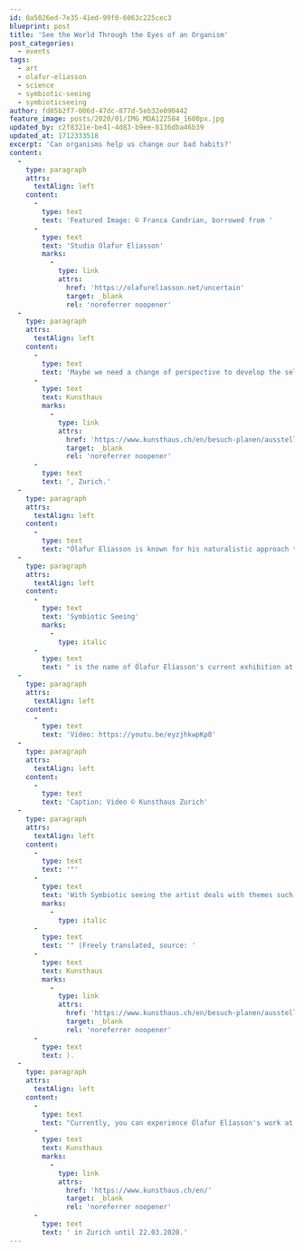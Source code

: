 ```yaml
---
id: 0a5026ed-7e35-41ed-99f0-6063c225cec3
blueprint: post
title: 'See the World Through the Eyes of an Organism'
post_categories:
  - events
tags:
  - art
  - olafur-eliasson
  - science
  - symbiotic-seeing
  - symbioticseeing
author: fd85b2f7-006d-47dc-877d-5eb32e090442
feature_image: posts/2020/01/IMG_MDA122584_1600px.jpg
updated_by: c2f8321e-be41-4d83-b9ee-8136dba46b39
updated_at: 1712333518
excerpt: 'Can organisms help us change our bad habits?'
content:
  -
    type: paragraph
    attrs:
      textAlign: left
    content:
      -
        type: text
        text: 'Featured Image: © Franca Candrian, borrowed from '
      -
        type: text
        text: 'Studio Olafur Eliasson'
        marks:
          -
            type: link
            attrs:
              href: 'https://olafureliasson.net/uncertain'
              target: _blank
              rel: 'noreferrer noopener'
  -
    type: paragraph
    attrs:
      textAlign: left
    content:
      -
        type: text
        text: 'Maybe we need a change of perspective to develop the self-reflection and empathy needed to realize that we need to change our human-centered habits. Ólafur Elíasson advocates the importance of coexistence through his current exhibition at '
      -
        type: text
        text: Kunsthaus
        marks:
          -
            type: link
            attrs:
              href: 'https://www.kunsthaus.ch/en/besuch-planen/ausstellungen/olafur-eliasson/'
              target: _blank
              rel: 'noreferrer noopener'
      -
        type: text
        text: ', Zurich.'
  -
    type: paragraph
    attrs:
      textAlign: left
    content:
      -
        type: text
        text: "Ólafur Elíasson is known for his naturalistic approach to installation art and large-scale sculptures. He wants to make his viewers think and reflect. By sharing information and knowledge through his pieces, he purposefully intends to make the world a better place. Through his unique ability to switch the viewer's perspective, enabling them to see things differently."
  -
    type: paragraph
    attrs:
      textAlign: left
    content:
      -
        type: text
        text: 'Symbiotic Seeing'
        marks:
          -
            type: italic
      -
        type: text
        text: " is the name of Ólafur Elíasson's current exhibition at Kunsthaus in Zurich. Concerning the connection and symbiosis between humans and living organisms of our planet."
  -
    type: paragraph
    attrs:
      textAlign: left
    content:
      -
        type: text
        text: 'Video: https://youtu.be/eyzjhkwpKp8'
  -
    type: paragraph
    attrs:
      textAlign: left
    content:
      -
        type: text
        text: 'Caption: Video © Kunsthaus Zurich'
  -
    type: paragraph
    attrs:
      textAlign: left
    content:
      -
        type: text
        text: '"'
      -
        type: text
        text: 'With Symbiotic seeing the artist deals with themes such as coexistence and symbiosis and aims at a fundamental change of perspective. The exhibition invites visitors not only to reflect on climate change - as a consequence of human activity - but also to understand the position of humans as part of a larger system. The socially and ecologically committed artist, who was appointed ambassador for climate protection and sustainable energy by the UN in September 2019, pleads for a world that focuses on coexistence and cooperation instead of competition'
        marks:
          -
            type: italic
      -
        type: text
        text: '" (Freely translated, source: '
      -
        type: text
        text: Kunsthaus
        marks:
          -
            type: link
            attrs:
              href: 'https://www.kunsthaus.ch/en/besuch-planen/ausstellungen/olafur-eliasson/'
              target: _blank
              rel: 'noreferrer noopener'
      -
        type: text
        text: ).
  -
    type: paragraph
    attrs:
      textAlign: left
    content:
      -
        type: text
        text: "Currently, you can experience Ólafur Elíasson's work at "
      -
        type: text
        text: Kunsthaus
        marks:
          -
            type: link
            attrs:
              href: 'https://www.kunsthaus.ch/en/'
              target: _blank
              rel: 'noreferrer noopener'
      -
        type: text
        text: ' in Zurich until 22.03.2020.'
---
```

